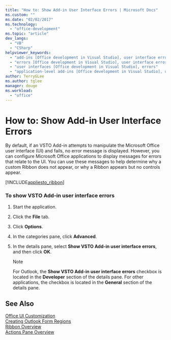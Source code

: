 ```yaml
---
title: "How to: Show Add-in User Interface Errors | Microsoft Docs"
ms.custom: ""
ms.date: "02/02/2017"
ms.technology: 
  - "office-development"
ms.topic: "article"
dev_langs: 
  - "VB"
  - "CSharp"
helpviewer_keywords: 
  - "add-ins [Office development in Visual Studio], user interface errors"
  - "errors [Office development in Visual Studio], user interface errors"
  - "user interfaces [Office development in Visual Studio], errors"
  - "application-level add-ins [Office development in Visual Studio], user interface errors"
author: TerryGLee
ms.author: tglee
manager: douge
ms.workload: 
  - "office"
---
```

# How to: Show Add-in User Interface Errors
  By default, if an VSTO Add-in attempts to manipulate the Microsoft Office user interface (UI) and fails, no error message is displayed. However, you can configure Microsoft Office applications to display messages for errors that relate to the UI. You can use these messages to help determine why a custom Ribbon does not appear, or why a Ribbon appears but no controls appear.  
  
 [!INCLUDE[appliesto_ribbon](../vsto/includes/appliesto-ribbon-md.md)]  
  
### To show VSTO Add-in user interface errors  
  
1.  Start the application.  
  
2.  Click the **File** tab.  
  
3.  Click **Options**.  
  
4.  In the categories pane, click **Advanced**.  
  
5.  In the details pane, select **Show VSTO Add-in user interface errors**, and then click **OK**.  
  
    > [!NOTE]  
    >  For Outlook, the **Show VSTO Add-in user interface errors** checkbox is located in the **Developer** section of the details pane. For other applications, the checkbox is located in the **General** section of the details pane.  
  
## See Also  
 [Office UI Customization](../vsto/office-ui-customization.md)   
 [Creating Outlook Form Regions](../vsto/creating-outlook-form-regions.md)   
 [Ribbon Overview](../vsto/ribbon-overview.md)   
 [Actions Pane Overview](../vsto/actions-pane-overview.md)  
  
  